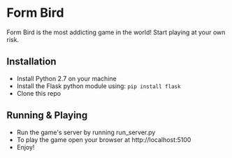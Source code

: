 # Form Bird #

Form Bird is the most addicting game in the world!
Start playing at your own risk.

## Installation ##

* Install Python 2.7 on your machine
* Install the Flask python module using:
`pip install flask`
* Clone this repo

## Running & Playing ##

* Run the game's server by running run_server.py
* To play the game open your browser at http://localhost:5100
* Enjoy!